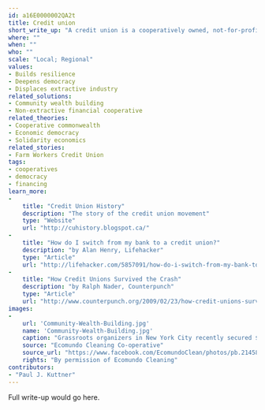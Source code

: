 ```yaml
---
id: a16E0000002QA2t
title: Credit union
short_write_up: "A credit union is a cooperatively owned, not-for-profit financial institution that offers banking, loans, and other financial services to members. Often focused on one or more specific populations such as workers at a company or residents in a neighborhood, credit unions are a vital alternative to large corporate banks — a value highlighted in the 2008 crash, during which U.S. credit unions saw relative stability while many banks were bailed out with massive infusions of public money. While not all credit unions live up to their promise, the institution is  structurally democratic, with each member having an equal vote in governance decisions. Credit unions can be an integral part of community-based development efforts, offering low-cost, locally accountable financial services."
where: ""
when: ""
who: ""
scale: "Local; Regional"
values:
- Builds resilience
- Deepens democracy
- Displaces extractive industry
related_solutions:
- Community wealth building
- Non-extractive financial cooperative
related_theories:
- Cooperative commonwealth
- Economic democracy
- Solidarity economics
related_stories:
- Farm Workers Credit Union
tags:
- cooperatives
- democracy
- financing
learn_more:
-
    title: "Credit Union History"
    description: "The story of the credit union movement"
    type: "Website"
    url: "http://cuhistory.blogspot.ca/"
-
    title: "How do I switch from my bank to a credit union?"
    description: "by Alan Henry, Lifehacker"
    type: "Article"
    url: "http://lifehacker.com/5857091/how-do-i-switch-from-my-bank-to-a-credit-union"
-
    title: "How Credit Unions Survived the Crash"
    description: "by Ralph Nader, Counterpunch"
    type: "Article"
    url: "http://www.counterpunch.org/2009/02/23/how-credit-unions-survived-the-crash/"
images:
-
    url: 'Community-Wealth-Building.jpg'
    name: 'Community-Wealth-Building.jpg' 
    caption: "Grassroots organizers in New York City recently secured $1.2 million in funding from the city council for a key component of community wealth building: the development of worker cooperatives."
    source: "Ecomundo Cleaning Co-operative"
    source_url: "https://www.facebook.com/EcomundoClean/photos/pb.214582215279233.-2207520000.1409980196./642307309173386/?type=3&theater"
    rights: "By permission of Ecomundo Cleaning"
contributors:
- "Paul J. Kuttner"
---
```

Full write-up would go here.

